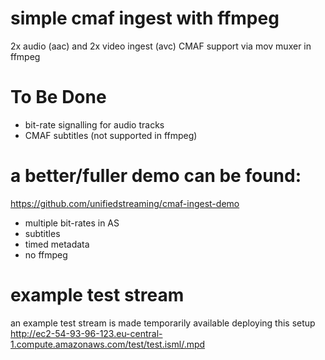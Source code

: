 # simple cmaf ingest with ffmpeg

2x audio (aac) and 2x video ingest (avc) 
CMAF support via mov muxer in ffmpeg

# To Be Done
- bit-rate signalling for audio tracks 
- CMAF subtitles (not supported in ffmpeg)

# a better/fuller demo can be found: 
https://github.com/unifiedstreaming/cmaf-ingest-demo 
- multiple bit-rates in AS 
- subtitles 
- timed metadata 
- no ffmpeg

# example test stream 
an example test stream is made temporarily available deploying this setup
http://ec2-54-93-96-123.eu-central-1.compute.amazonaws.com/test/test.isml/.mpd
